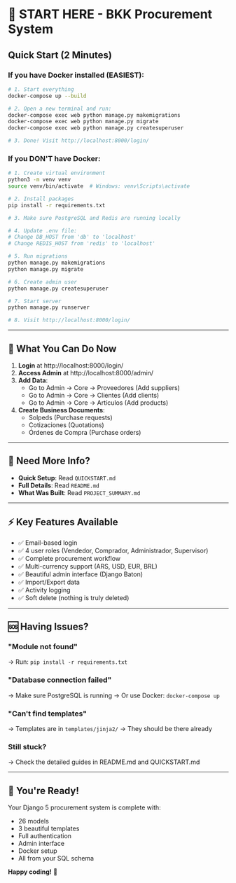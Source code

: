 # 🚀 START HERE - BKK Procurement System

## Quick Start (2 Minutes)

### If you have Docker installed (EASIEST):

```bash
# 1. Start everything
docker-compose up --build

# 2. Open a new terminal and run:
docker-compose exec web python manage.py makemigrations
docker-compose exec web python manage.py migrate
docker-compose exec web python manage.py createsuperuser

# 3. Done! Visit http://localhost:8000/login/
```

### If you DON'T have Docker:

```bash
# 1. Create virtual environment
python3 -m venv venv
source venv/bin/activate  # Windows: venv\Scripts\activate

# 2. Install packages
pip install -r requirements.txt

# 3. Make sure PostgreSQL and Redis are running locally

# 4. Update .env file:
# Change DB_HOST from 'db' to 'localhost'
# Change REDIS_HOST from 'redis' to 'localhost'

# 5. Run migrations
python manage.py makemigrations
python manage.py migrate

# 6. Create admin user
python manage.py createsuperuser

# 7. Start server
python manage.py runserver

# 8. Visit http://localhost:8000/login/
```

---

## 🎯 What You Can Do Now

1. **Login** at http://localhost:8000/login/
2. **Access Admin** at http://localhost:8000/admin/
3. **Add Data**:
   - Go to Admin → Core → Proveedores (Add suppliers)
   - Go to Admin → Core → Clientes (Add clients)
   - Go to Admin → Core → Artículos (Add products)
4. **Create Business Documents**:
   - Solpeds (Purchase requests)
   - Cotizaciones (Quotations)
   - Órdenes de Compra (Purchase orders)

---

## 📖 Need More Info?

- **Quick Setup**: Read `QUICKSTART.md`
- **Full Details**: Read `README.md`
- **What Was Built**: Read `PROJECT_SUMMARY.md`

---

## ⚡ Key Features Available

- ✅ Email-based login
- ✅ 4 user roles (Vendedor, Comprador, Administrador, Supervisor)
- ✅ Complete procurement workflow
- ✅ Multi-currency support (ARS, USD, EUR, BRL)
- ✅ Beautiful admin interface (Django Baton)
- ✅ Import/Export data
- ✅ Activity logging
- ✅ Soft delete (nothing is truly deleted)

---

## 🆘 Having Issues?

### "Module not found"
→ Run: `pip install -r requirements.txt`

### "Database connection failed"
→ Make sure PostgreSQL is running
→ Or use Docker: `docker-compose up`

### "Can't find templates"
→ Templates are in `templates/jinja2/`
→ They should be there already

### Still stuck?
→ Check the detailed guides in README.md and QUICKSTART.md

---

## 🎉 You're Ready!

Your Django 5 procurement system is complete with:
- 26 models
- 3 beautiful templates
- Full authentication
- Admin interface
- Docker setup
- All from your SQL schema

**Happy coding!** 🚀

